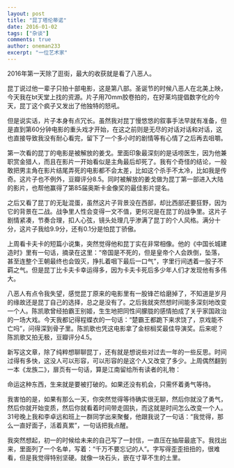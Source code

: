 ```yaml
---
layout: post
title: "昆丁塔伦蒂诺"
date: 2016-01-02
tags: ["杂谈"]
comments: true
author: oneman233
excerpt: "一位艺术家"
---
```


2016年第一天除了逛街，最大的收获就是看了八恶人。

昆丁说过他一辈子只拍十部电影，这是第八部。圣诞节的时候八恶人在北美上映，今天我在bt天堂上找的资源。片子用70mm胶卷拍的，在好莱坞提倡数字化的今天，昆丁这个疯子又发出了他独特的怒吼。

但是说实话，片子本身有点冗长。虽然我对昆丁慢悠悠的叙事手法早就有准备，但是直到第60分钟电影的重头戏才开始，在这之前则是无尽的对话对话和对话，这也直接导致我没有耐心看完，留下了一个多小时的剧情等有心情了之后再去咀嚼。

第一次看的昆丁的电影是被解放的姜戈。里面印象最深刻的是话唠医生，因为他兼职赏金猎人，而且在影片一开始看似是主角最后却死了。我有个奇怪的结论，一般敢把男主角在影片结尾弄死的电影都不会太差，比如这个杀手不太冷，比如我是传奇。这片子也不例外，豆瓣评分8.5。同时被解放的姜戈做为昆丁第一部进入大陆的影片，也帮他赢得了第85届奥斯卡金像奖的最佳影片提名。

之后又看了昆丁的无耻混蛋，虽然这片子背景没在西部，却比西部还要狂野，因为它的背景在二战。战争里人性会变得一文不值，更何况是在昆丁的战争里。这片子剧情紧凑，节奏合理，扣人心弦，镜头处理几乎渗满了昆丁的个人风格。满分十分，这片子我给9.9分，还有0.1分是怕昆丁骄傲。

上周看卡夫卡的短篇小说集，突然觉得他和昆丁实在非常相像。他的《中国长城建造时》里有一句话，摘录在这里：“帝国是不死的，但是皇帝个人会跌倒，坠落，甚至连整个王朝最终也会毁灭，挣扎着咽下最后一口气”，字里行间透着一股子不羁之气。但是昆丁比卡夫卡幸运得多，因为卡夫卡死后多少年人们才发现他有多伟大。

八恶人有点令我失望，感觉昆丁原来的电影里有一股锋芒给磨掉了，不知道是岁月的缘故还是昆丁自己的选择，总之是没有了。之后我就突然想时间能多深刻地改变一个人。陈凯歌曾经拍霸王别姬，生生地把同性间朦胧的感情拍成了关乎家国政治的一场大戏。今天我都记得程蝶衣的一句话：“楚霸王都跪下来求饶了，京戏能不亡吗”，问得深到骨子里。陈凯歌也凭这电影拿了金棕榈奖最佳导演奖。后来呢？陈凯歌又拍无极，豆瓣评分4.5。

新写这文章，除了纯粹想聊聊昆丁，还有就是想说些对过去一年的一些反思。时间过得有多快，这没人可以形容，可以形容的是这个人又改变了多少。上周偶然翻到一本《龙族二》，扉页有一句话，算是江南留给所有读者的礼物：

命运这种东西，生来就是要被打破的。如果还没有机会，只需怀着勇气等待。

我害怕的是，如果有那么一天，你突然觉得等待确实很无聊，然后你就没了勇气，然后你就开始变质，然后你就看着时间带走固执，而这就是时间怎么改变一个人。31号晚上我和李卓远和班上一群同学出来聚餐，他跟我说了一句话：“我觉得，那么一直好面子，活着真累”，一句话把我点醒。

我突然想起，初一的时候给未来的自己写了一封信，一直压在抽屉最底下。我找出来，里面列了一个名单，写着：“千万不要忘记的人”。字写得歪歪扭扭的，很难看，但是我觉得特别坚硬。就像一块石头，嵌在寸草不生的土里。